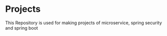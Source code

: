 # Projects
This Repository is used for making projects of microservice, spring security and spring boot
